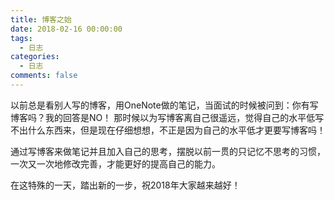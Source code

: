 ```yaml
---
title: 博客之始
date: 2018-02-16 00:00:00
tags:
  - 日志
categories:
  - 日志
comments: false
---
```


以前总是看别人写的博客，用OneNote做的笔记，当面试的时候被问到：你有写博客吗？我的回答是NO！  那时候以为写博客离自己很遥远，觉得自己的水平低写不出什么东西来，但是现在仔细想想，不正是因为自己的水平低才更要写博客吗！

通过写博客来做笔记并且加入自己的思考，摆脱以前一贯的只记忆不思考的习惯，一次又一次地修改完善，才能更好的提高自己的能力。

在这特殊的一天，踏出新的一步，祝2018年大家越来越好！
